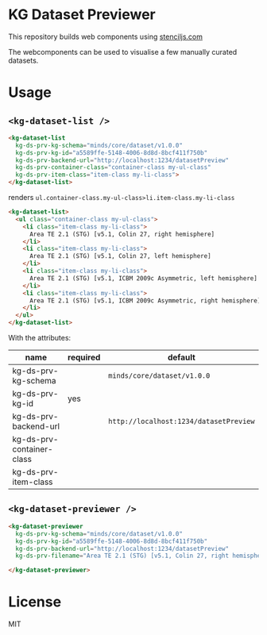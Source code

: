 # KG Dataset Previewer

This repository builds web components using [stenciljs.com](https://stenciljs.com/)

The webcomponents can be used to visualise a few manually curated datasets.

# Usage

## `<kg-dataset-list />`
```html
<kg-dataset-list
  kg-ds-prv-kg-schema="minds/core/dataset/v1.0.0"
  kg-ds-prv-kg-id="a5589ffe-5148-4006-8d8d-8bcf411f750b"
  kg-ds-prv-backend-url="http://localhost:1234/datasetPreview"
  kg-ds-prv-container-class="container-class my-ul-class"
  kg-ds-prv-item-class="item-class my-li-class">
</kg-dataset-list>
```
renders `ul.container-class.my-ul-class>li.item-class.my-li-class`

```html
<kg-dataset-list>
  <ul class="container-class my-ul-class">
    <li class="item-class my-li-class">
      Area TE 2.1 (STG) [v5.1, Colin 27, right hemisphere]
    </li>
    <li class="item-class my-li-class">
      Area TE 2.1 (STG) [v5.1, Colin 27, left hemisphere]
    </li>
    <li class="item-class my-li-class">
      Area TE 2.1 (STG) [v5.1, ICBM 2009c Asymmetric, left hemisphere]
    </li>
    <li class="item-class my-li-class">
      Area TE 2.1 (STG) [v5.1, ICBM 2009c Asymmetric, right hemisphere]
    </li>
  </ul>
</kg-dataset-list>
```

With the attributes:

| name | required | default |
| --- | --- | --- |
| kg-ds-prv-kg-schema       |     | `minds/core/dataset/v1.0.0` |
| kg-ds-prv-kg-id           | yes | |
| kg-ds-prv-backend-url     |     | `http://localhost:1234/datasetPreview` |
| kg-ds-prv-container-class |     | |
| kg-ds-prv-item-class      |     | |

## `<kg-dataset-previewer />`

```html
<kg-dataset-previewer
  kg-ds-prv-kg-schema="minds/core/dataset/v1.0.0"
  kg-ds-prv-kg-id="a5589ffe-5148-4006-8d8d-8bcf411f750b"
  kg-ds-prv-backend-url="http://localhost:1234/datasetPreview"
  kg-ds-prv-filename="Area TE 2.1 (STG) [v5.1, Colin 27, right hemisphere]">

</kg-dataset-previewer>
```



# License

MIT
